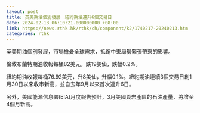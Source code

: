 ```yaml
---
layout: post
title: 英美期油個別發展　紐約期油連升6個交易日
date: 2024-02-13 06:10:21.000000000 +08:00
link: https://news.rthk.hk/rthk/ch/component/k2/1740217-20240213.htm
categories: rthk
---
```


英美期油個別發展，市場擔憂全球需求，抵銷中東局勢緊張帶來的影響。

倫敦布蘭特期油收報每桶82美元，跌19美仙，跌幅0.2%。

紐約期油收報每桶76.92美元，升8美仙，升幅0.1%。紐約期油連續3個交易日創1月30日以來收市新高，並自去年9月以來首次連升6日。

另外，美國能源信息署(EIA)月度報告預計，3月美國頁岩產區的石油產量，將增至4個月新高。
